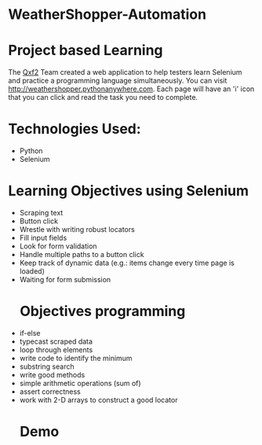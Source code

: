 # WeatherShopper-Automation

# Project based Learning
The [Qxf2](https://qxf2.com/?utm_source=github&utm_medium=click&utm_campaign=Weather%20shopper) Team created a web application to help testers learn Selenium and practice a programming language simultaneously. You can visit http://weathershopper.pythonanywhere.com. Each page will have an 'i' icon that you can click and read the task you need to complete.

# Technologies Used:
<ul>
<li>Python</li>
<li>Selenium</li>
</ul>

# Learning Objectives using Selenium
<ul>
<li>Scraping text </li>
<li>Button click </li>
<li>Wrestle with writing robust locators </li>
<li>Fill input fields </li>
<li>Look for form validation </li>
<li>Handle multiple paths to a button click  </li>
<li>Keep track of dynamic data (e.g.: items change every time page is loaded)  </li>
<li> Waiting for form submission </li>
 
# Objectives programming
<li>if-else  </li>
<li>typecast scraped data  </li>
<li>loop through elements  </li>
<li>write code to identify the minimum  </li>
<li>substring search </li>
<li>write good methods </li>
<li>simple arithmetic operations (sum of)  </li>
<li>assert correctness  </li>
<li>work with 2-D arrays to construct a good locator </li>

# Demo


